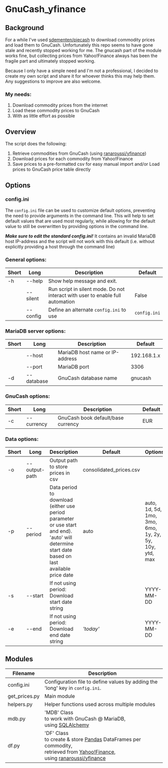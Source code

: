 # GnuCash_yfinance
 
## Background

For a while I've used [sdementen/piecash](https://github.com/sdementen/piecash) to download commodity prices and load them to GnuCash. Unfortunately this repo seems to have gone stale and recently stopped working for me. The gnucash part of the module works fine, but collecting prices from Yahoo!Finance always has been the fragile part and ultimately stopped working.

Because I only have a simple need and I'm not a professional, I decided to create my own script and share it for whoever thinks this may help them.
Any suggestions to improve are also welcome.

### My needs:
1. Download commodity prices from the internet
2. Load these commodity prices to GnuCash
3. With as little effort as possible

## Overview
The script does the following:
1. Retrieve commodities from GnuCash (using [ranaroussi/yfinance](https://github.com/ranaroussi/yfinance))
2. Download prices for each commodity from Yahoo!Finance
3. Save prices to a pre-formatted csv for easy manual import and/or Load prices to GnuCash price table directly

## Options

### config.ini

The `config.ini` file can be used to customize default options, preventing the need to provide arguments in the command line. This will help to set default values that are used most regularly, while allowing for the default value to still be overwritten by providing options in the command line.

_**Make sure to edit the standard config.ini!**_ It contains an invalid MariaDB host IP-address and the script will not work with this default (i.e. without explicitly providing a host through the command line)

### General options:

|Short|Long|Description|Default|
|-|-|-|-|
|-h|--help|Show help message and exit.||
||--silent|Run script in silent mode. Do not interact with user to enable full automation|False|
||--config|Define an alternate `config.ini` to use|`config.ini`|

### MariaDB server options:

|Short|Long|Description|Default|
|-|-|-|-|
||--host|MariaDB host name or IP-address |192.168.1.x|
||--port|MariaDB port|3306|
|-d|--database|GnuCash database name|gnucash|

### GnuCash options:
|Short|Long|Description|Default|
|-|-|-|-|
|-c|--currency|GnuCash book default/base currency|EUR|

### Data options:
|Short|Long|Description|Default|Options|
|-|-|-|-|-|
|-o|--output-path|Output path to store prices in csv|consolidated_prices.csv||
|-p|--period|Data period to download (either use period parameter or use start and end). 'auto' will determine start date based on last available price date|auto|auto, 1d, 5d, 1mo, 3mo, 6mo, 1y, 2y, 5y, 10y, ytd, max|
|-s|--start|If not using period: Download start date string||YYYY-MM-DD|
|-e|--end|If not using period: Download end date string|_'today'_|YYYY-MM-DD|

## Modules
|Filename|Description|
|-|-|
|config.ini|Configuration file to define values by adding the 'long' key in `config.ini`.
|get_prices.py|Main module|
|helpers.py|Helper functions used across multiple modules|
|mdb.py|'MDB' Class<br/>to work with GnuCash @ MariaDB,<br/>using [SQLAlchemy](https://www.sqlalchemy.org/)|
|df.py|'DF' Class <br/>to create & store [Pandas](https://pandas.pydata.org/) DataFrames per commodity,<br/> retrieved from [Yahoo!Finance](https://finance.yahoo.com/),<br/>using [ranaroussi/yfinance](https://github.com/ranaroussi/yfinance)|
